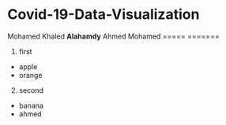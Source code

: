 # Covid-19-Data-Visualization
Mohamed Khaled **Alahamdy**
Ahmed Mohamed
===== =======
1. first
  * apple
  * orange
2. second
  - banana
  - ahmed

